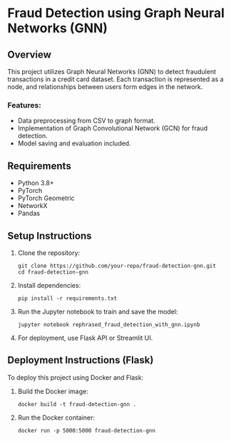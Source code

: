 
# Fraud Detection using Graph Neural Networks (GNN)

## Overview
This project utilizes Graph Neural Networks (GNN) to detect fraudulent transactions in a credit card dataset. Each transaction is represented as a node, and relationships between users form edges in the network.

### Features:
- Data preprocessing from CSV to graph format.
- Implementation of Graph Convolutional Network (GCN) for fraud detection.
- Model saving and evaluation included.

## Requirements

- Python 3.8+
- PyTorch
- PyTorch Geometric
- NetworkX
- Pandas

## Setup Instructions

1. Clone the repository:
   ```
   git clone https://github.com/your-repo/fraud-detection-gnn.git
   cd fraud-detection-gnn
   ```

2. Install dependencies:
   ```
   pip install -r requirements.txt
   ```

3. Run the Jupyter notebook to train and save the model:
   ```
   jupyter notebook rephrased_fraud_detection_with_gnn.ipynb
   ```

4. For deployment, use Flask API or Streamlit UI.

## Deployment Instructions (Flask)

To deploy this project using Docker and Flask:

1. Build the Docker image:
   ```
   docker build -t fraud-detection-gnn .
   ```

2. Run the Docker container:
   ```
   docker run -p 5000:5000 fraud-detection-gnn
   ```

